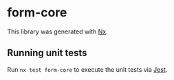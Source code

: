 # form-core

This library was generated with [Nx](https://nx.dev).

## Running unit tests

Run `nx test form-core` to execute the unit tests via [Jest](https://jestjs.io).
